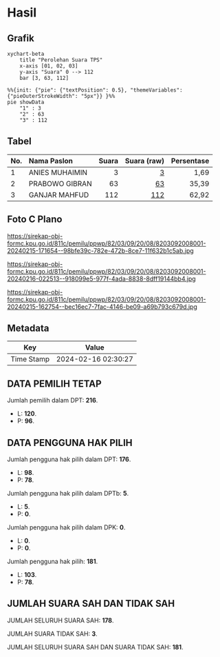 # Hasil

## Grafik

```mermaid
xychart-beta
    title "Perolehan Suara TPS"
    x-axis [01, 02, 03]
    y-axis "Suara" 0 --> 112
    bar [3, 63, 112]
```

```mermaid
%%{init: {"pie": {"textPosition": 0.5}, "themeVariables": {"pieOuterStrokeWidth": "5px"}} }%%
pie showData
    "1" : 3
    "2" : 63
    "3" : 112
```

## Tabel

| No. | Nama Paslon    | Suara | Suara (raw) | Persentase |
|:--- |:-------------- | -----:| -----------:| ----------:|
| 1   | ANIES MUHAIMIN | 3     | [3][p-1]    | 1,69       |
| 2   | PRABOWO GIBRAN | 63    | [63][p-2]   | 35,39      |
| 3   | GANJAR MAHFUD  | 112   | [112][p-3]  | 62,92      |


[p-1]: https://github.com/gigit-pemilu/pemilu-2024-82-maluku-utara/blob/main/pilpres/hitung-suara/sub/82-maluku-utara/sub/03-halmahera-utara/sub/09-loloda-utara/sub/2008-kapa-kapa/sub/001-tps/sub/paslon-1.txt
[p-2]: https://github.com/gigit-pemilu/pemilu-2024-82-maluku-utara/blob/main/pilpres/hitung-suara/sub/82-maluku-utara/sub/03-halmahera-utara/sub/09-loloda-utara/sub/2008-kapa-kapa/sub/001-tps/sub/paslon-2.txt
[p-3]: https://github.com/gigit-pemilu/pemilu-2024-82-maluku-utara/blob/main/pilpres/hitung-suara/sub/82-maluku-utara/sub/03-halmahera-utara/sub/09-loloda-utara/sub/2008-kapa-kapa/sub/001-tps/sub/paslon-3.txt

## Foto C Plano

https://sirekap-obj-formc.kpu.go.id/811c/pemilu/ppwp/82/03/09/20/08/8203092008001-20240215-171654--98bfe39c-782e-472b-8ce7-11f632b1c5ab.jpg

https://sirekap-obj-formc.kpu.go.id/811c/pemilu/ppwp/82/03/09/20/08/8203092008001-20240216-022513--918099e5-977f-4ada-8838-8dff19144bb4.jpg

https://sirekap-obj-formc.kpu.go.id/811c/pemilu/ppwp/82/03/09/20/08/8203092008001-20240215-162754--bec16ec7-7fac-4146-be09-a69b793c679d.jpg


## Metadata

| Key        | Value               |
| ---------- | ------------------- |
| Time Stamp | 2024-02-16 02:30:27 |


## DATA PEMILIH TETAP

Jumlah pemilih dalam DPT: **216**.
 * L: **120**.
 * P: **96**.

## DATA PENGGUNA HAK PILIH

Jumlah pengguna hak pilih dalam DPT: **176**.
 * L: **98**.
 * P: **78**.

Jumlah pengguna hak pilih dalam DPTb: **5**.
 * L: **5**.
 * P: **0**.

Jumlah pengguna hak pilih dalam DPK: **0**.
 * L: **0**.
 * P: **0**.

Jumlah pengguna hak pilih: **181**.
 * L: **103**.
 * P: **78**.

## JUMLAH SUARA SAH DAN TIDAK SAH

JUMLAH SELURUH SUARA SAH: **178**.

JUMLAH SUARA TIDAK SAH: **3**.

JUMLAH SELURUH SUARA SAH DAN SUARA TIDAK SAH: **181**.


